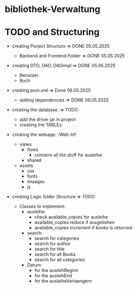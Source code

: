 # bibliothek-Verwaltung


# TODO and Structuring
- creating Porject Structure => DONE 05.05.2025
  - Backend and Frontend Folder => DONE 05.05.2025

- creating DTO, DAO, DAOimpl => DONE 05.05.2025
  - Benutzer
  - Buch 

- creating pom.xml => Done 06.05.2025
  - adding dependencies => DONE 06.05.2025



- creating the database: => TODO
  - add the driver jar in project
  - creating the TABLEs:
  
- creating the webapp:
  -Web-Inf
    - views
      - flows
        - contains all the stuff for ausleihe
      - shared   
  - assets
    - css
    - fonts
    - imaages
    - js

- creating Logic folder Structure => TODO
  - Classes to implement:
    - ausleihe:
      - check available_copies for ausleihe
      - available_copies reduce if ausgeliehen
      - available_copies increment if books is returned
    - search:
      - search for categories
      - search for author
      - search for title
      - search for all Books
      - search for all categories
    - Datum:
      - for the ausleihBeginn
      - for the ausleihEnd
      - for the ausleiheVerlaengern
